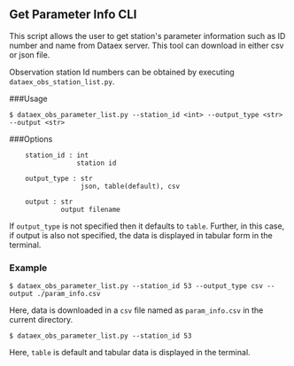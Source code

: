 ## Get Parameter Info CLI

This script allows the user to get station's parameter information such as ID number and name from Dataex server. 
This tool can download in either csv or json file.

Observation station Id numbers can be obtained by executing `dataex_obs_station_list.py`.

###Usage
```
$ dataex_obs_parameter_list.py --station_id <int> --output_type <str> --output <str>
```
###Options
```
    station_id : int
                 station id     

    output_type : str
                  json, table(default), csv       

    output : str
             output filename

```
If `output_type` is not specified then it defaults to `table`. Further, in this case, if output is also not specified, the data is displayed in tabular form in the terminal.

### Example

```
$ dataex_obs_parameter_list.py --station_id 53 --output_type csv --output ./param_info.csv
```
Here, data is downloaded in a `csv` file named as `param_info.csv` in the current directory.


```
$ dataex_obs_parameter_list.py --station_id 53
```
Here, `table` is default and tabular data is displayed in the terminal. 
